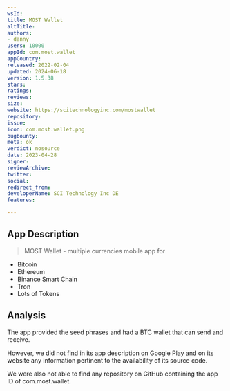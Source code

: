 ```yaml
---
wsId: 
title: MOST Wallet
altTitle: 
authors:
- danny
users: 10000
appId: com.most.wallet
appCountry: 
released: 2022-02-04
updated: 2024-06-18
version: 1.5.38
stars: 
ratings: 
reviews: 
size: 
website: https://scitechnologyinc.com/mostwallet
repository: 
issue: 
icon: com.most.wallet.png
bugbounty: 
meta: ok
verdict: nosource
date: 2023-04-28
signer: 
reviewArchive: 
twitter: 
social: 
redirect_from: 
developerName: SCI Technology Inc DE
features: 

---
```


## App Description 

> MOST Wallet - multiple currencies mobile app for
- Bitcoin
- Ethereum
- Binance Smart Chain
- Tron
- Lots of Tokens

## Analysis 

The app provided the seed phrases and had a BTC wallet that can send and receive. 

However, we did not find in its app description on Google Play and on its website any information pertinent to the availability of its source code. 

We were also not able to find any repository on GitHub containing the app ID of com.most.wallet.

